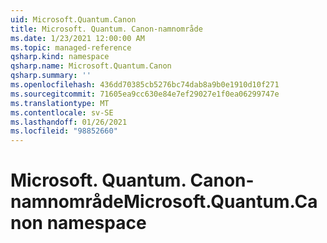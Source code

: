 ```yaml
---
uid: Microsoft.Quantum.Canon
title: Microsoft. Quantum. Canon-namnområde
ms.date: 1/23/2021 12:00:00 AM
ms.topic: managed-reference
qsharp.kind: namespace
qsharp.name: Microsoft.Quantum.Canon
qsharp.summary: ''
ms.openlocfilehash: 436dd70385cb5276bc74dab8a9b0e1910d10f271
ms.sourcegitcommit: 71605ea9cc630e84e7ef29027e1f0ea06299747e
ms.translationtype: MT
ms.contentlocale: sv-SE
ms.lasthandoff: 01/26/2021
ms.locfileid: "98852660"
---
```

# <a name="microsoftquantumcanon-namespace"></a><span data-ttu-id="00b47-102">Microsoft. Quantum. Canon-namnområde</span><span class="sxs-lookup"><span data-stu-id="00b47-102">Microsoft.Quantum.Canon namespace</span></span>



